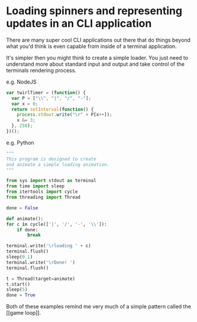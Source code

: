 # Loading spinners and representing updates in an CLI application

There are many super cool CLI applications out there that do things beyond what you'd think is even capable from inside of a terminal application.

It's simpler then you might think to create a simple loader.  You just need to understand more about standard input and output and take control of the terminals rendering process.

e.g. NodeJS

```javascript
var twirlTimer = (function() {
  var P = ["\\", "|", "/", "-"];
  var x = 0;
  return setInterval(function() {
    process.stdout.write("\r" + P[x++]);
    x &= 3;
  }, 250);
})();
```

e.g. Python

```python
"""
This program is designed to create
and animate a simple loading animation.
"""

from sys import stdout as terminal
from time import sleep
from itertools import cycle
from threading import Thread

done = False

def animate():
for c in cycle(['|', '/', '-', '\\']):
	if done:
		break

terminal.write('\rloading ' + c)
terminal.flush()
sleep(0.1)
terminal.write('\rDone! ')
terminal.flush()

t = Thread(target=animate)
t.start()
sleep(5)
done = True
```

Both of these examples remind me very much of a simple pattern called the [[game loop]].
